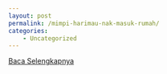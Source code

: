 ```yaml
---
layout: post
permalink: /mimpi-harimau-nak-masuk-rumah/
categories:
    - Uncategorized
---
```


[Baca Selengkapnya](/06)